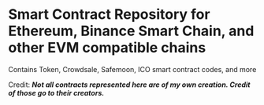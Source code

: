 # Smart Contract Repository for Ethereum, Binance Smart Chain, and other EVM compatible chains
Contains Token, Crowdsale, Safemoon, ICO smart contract codes, and more


Credit:
***Not all contracts represented here are of my own creation. Credit of those go to their creators.***
